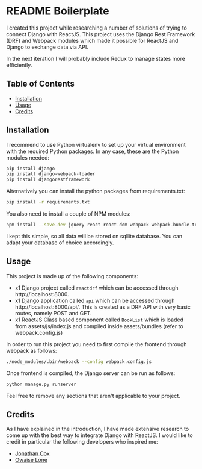 # README Boilerplate

I created this project while researching a number of solutions of trying to connect Django with ReactJS. This project uses the Django Rest Framework (DRF) and Webpack modules which made it possible for ReactJS and Django to exchange data via API.

In the next iteration I will probably include Redux to manage states more efficiently.

## Table of Contents

- [Installation](#installation)
- [Usage](#usage)
- [Credits](#credits)

## Installation

I recommend to use Python virtualenv to set up your virtual environment with the required Python packages. In any case, these are the Python modules needed:

```sh
pip install django
pip install django-webpack-loader
pip install djangorestframework
```

Alternatively you can install the python packages from requirements.txt:
```sh
pip install -r requirements.txt
```

You also need to install a couple of NPM modules:
```sh
npm install --save-dev jquery react react-dom webpack webpack-bundle-tracker babel-loader babel-core babel-preset-es2015 babel-preset-react
```

I kept this simple, so all data will be stored on sqllite database. You can adapt your database of choice accordingly.

## Usage

This project is made up of the following components:
- x1 Django project called `reactdrf` which can be accessed through http://localhost:8000.
- x1 Django application called `api` which can be accessed through http://localhost:8000/api/. This is created as a DRF API with very basic routes, namely POST and GET.
- x1 ReactJS Class based component called `BookList` which is loaded from assets/js/index.js and compiled inside assets/bundles (refer to webpack.config.js)

In order to run this project you need to first compile the frontend through webpack as follows:
```sh
./node_modules/.bin/webpack --config webpack.config.js
```

Once frontend is compiled, the Django server can be run as follows:
```sh
python manage.py runserver
```

Feel free to remove any sections that aren't applicable to your project.

## Credits
As I have explained in the introduction, I have made extensive research to come up with the best way to integrate Django with ReactJS. I would like to credit in particular the following developers who inspired me:
- [Jonathan Cox](http://geezhawk.github.io/using-react-with-django-rest-framework)
- [Owaise Lone](http://owaislone.org/blog/webpack-plus-reactjs-and-django/)
